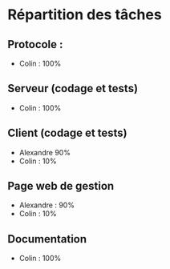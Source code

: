 # Répartition des tâches

## Protocole :
- Colin : 100%

## Serveur (codage et tests)
- Colin : 100%

## Client (codage et tests)
- Alexandre 90%
- Colin : 10%

## Page web de gestion
- Alexandre : 90%
- Colin : 10%

## Documentation
- Colin : 100%